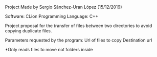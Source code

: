 Project Made by Sergio Sánchez-Uran López (15/12/2019)

Software: CLion
Programming Language: C++

Project proposal for the transfer of files between two directories to avoid copying duplicate files.

Parameters requested by the program:
Url of files to copy
Destination url

*Only reads files to move not folders inside
